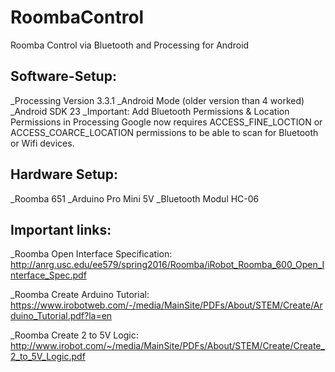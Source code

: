 # RoombaControl
Roomba Control via Bluetooth and Processing for Android

## Software-Setup:

_Processing  Version 3.3.1
_Android Mode (older version than 4 worked)
_Android SDK 23
_Important: Add Bluetooth Permissions & Location Permissions in Processing
Google now requires ACCESS_FINE_LOCTION or ACCESS_COARCE_LOCATION permissions 
to be able to scan for Bluetooth or Wifi devices. 


## Hardware Setup:

_Roomba 651
_Arduino Pro Mini 5V
_Bluetooth Modul HC-06

## Important links: 

_Roomba Open Interface Specification:
http://anrg.usc.edu/ee579/spring2016/Roomba/iRobot_Roomba_600_Open_Interface_Spec.pdf

_Roomba Create Arduino Tutorial:
https://www.irobotweb.com/-/media/MainSite/PDFs/About/STEM/Create/Arduino_Tutorial.pdf?la=en

_Roomba Create 2 to 5V Logic:
http://www.irobot.com/~/media/MainSite/PDFs/About/STEM/Create/Create_2_to_5V_Logic.pdf

